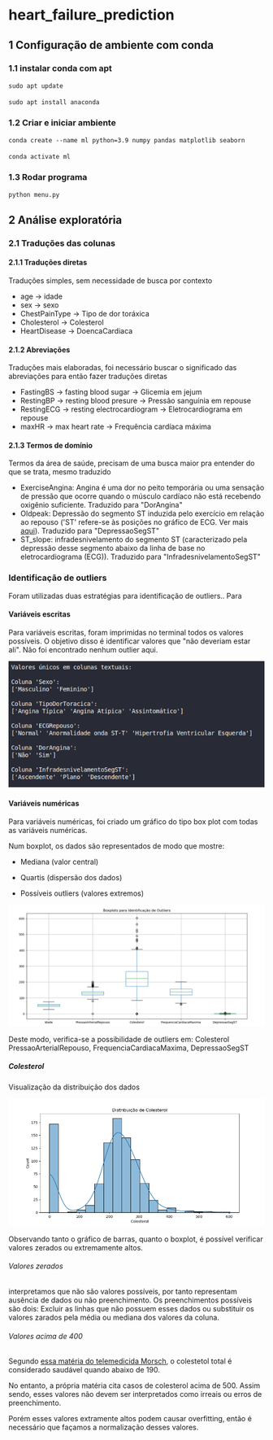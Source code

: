 # heart_failure_prediction

## 1 Configuração de ambiente com conda

### 1.1 instalar conda com apt
    sudo apt update

    sudo apt install anaconda

### 1.2 Criar e iniciar ambiente

    conda create --name ml python=3.9 numpy pandas matplotlib seaborn

    conda activate ml

### 1.3 Rodar programa

    python menu.py

## 2 Análise exploratória

### 2.1 Traduções das colunas

#### 2.1.1 Traduções diretas
Traduções simples, sem necessidade de busca por contexto

- age -> idade
- sex -> sexo
- ChestPainType -> Tipo de dor toráxica
- Cholesterol -> Colesterol
- HeartDisease -> DoencaCardiaca

  
#### 2.1.2 Abreviações
Traduções mais elaboradas, foi necessário buscar o significado das abreviações para então fazer traduções diretas

- FastingBS -> fasting blood sugar -> Glicemia em jejum
- RestingBP -> resting blood presure -> Pressão sanguínia em repouse
- RestingECG -> resting electrocardiogram -> Eletrocardiograma em repouse
- maxHR -> max heart rate -> Frequência cardíaca máxima

#### 2.1.3 Termos de domínio
Termos da área de saúde, precisam de uma busca maior pra entender do que se trata, mesmo traduzido

- ExerciseAngina: Angina é uma dor no peito temporária ou uma sensação de pressão que ocorre quando o músculo cardíaco não está recebendo oxigênio suficiente. Traduzido para "DorAngina"
- Oldpeak: Depressão do segmento ST induzida pelo exercício em relação ao repouso ('ST' refere-se às posições no gráfico de ECG. Ver mais [aqui](https://litfl.com/st-segment-ecg-library/)). Traduzido para "DepressaoSegST"
- ST_slope: infradesnivelamento do segmento ST (caracterizado pela depressão desse segmento abaixo da linha de base no eletrocardiograma (ECG)). Traduzido para "InfradesnivelamentoSegST"

### Identificação de outliers

Foram utilizadas duas estratégias para identificação de outliers.. Para 

#### Variáveis escritas
Para variáveis escritas, foram imprimidas no terminal todos os valores possíveis. O objetivo disso é identificar valores que "não deveriam estar ali". Não foi encontrado nenhum outlier aqui.

![Variáveis escritas para identificação de outliers](/assets/Variaveis%20escritas.png)

#### Variáveis numéricas
Para variáveis numéricas, foi criado um gráfico do tipo box plot com todas as variáveis numéricas.

Num boxplot, os dados são representados de modo que mostre:

- Mediana (valor central)

- Quartis (dispersão dos dados)

- Possíveis outliers (valores extremos)

![Boxplot para identificação de outliers](/assets/Boxplot.png)

Deste modo, verifica-se a possibilidade de outliers em: Colesterol PressaoArterialRepouso, FrequenciaCardiacaMaxima, DepressaoSegST

##### Colesterol

Visualização da distribuição dos dados

![Distribuição de colesterol](/assets/dist_colesterol.png)

Observando tanto o gráfico de barras, quanto o boxplot, é possível verificar valores zerados ou extremamente altos.


###### Valores zerados
interpretamos que não são valores possíveis, por tanto representam ausência de dados ou não preenchimento. Os preenchimentos possíveis são dois: Excluir as linhas que não possuem esses dados ou substituir os valores zarados pela média ou mediana dos valores da coluna.

###### Valores acima de 400
Segundo [essa matéria do telemedicida Morsch](https://telemedicinamorsch.com.br/blog/colesterol-alto?srsltid=AfmBOoo1VX7_ERXKow-IqOWyFhwVE9fQU6aA82t8tDxyav6zodjMflQ3), o colestetol total é considerado saudável quando abaixo de 190. 

No entanto, a própria matéria cita casos de colesterol acima de 500. Assim sendo, esses valores não devem ser interpretados como irreais ou erros de preenchimento.

Porém esses valores extramente altos podem causar overfitting, então é necessário que façamos a normalização desses valores.